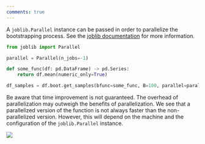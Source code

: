 ```yaml
---
comments: true
---
```

A `joblib.Parallel` instance can be passed in order to parallelize the bootstrapping process. See the [joblib documentation](https://joblib.readthedocs.io/en/latest/parallel.html) for more information.

```python
from joblib import Parallel

parallel = Parallel(n_jobs=-1)

def some_func(df: pd.DataFrame) -> pd.Series:
    return df.mean(numeric_only=True)

df_samples = df.boot.get_samples(bfunc=some_func, B=100, parallel=parallel)
```

Be aware that time improvement is not guaranteed. The overhead of parallelization may outweigh the benefits of parallelization. We see that a parallelized version of the function is not always faster than the non-parallelized version. However, this will depend on the machine and the configuration of the `joblib.Parallel` instance.

![](./../images/parallelization-tradeoff.png)
